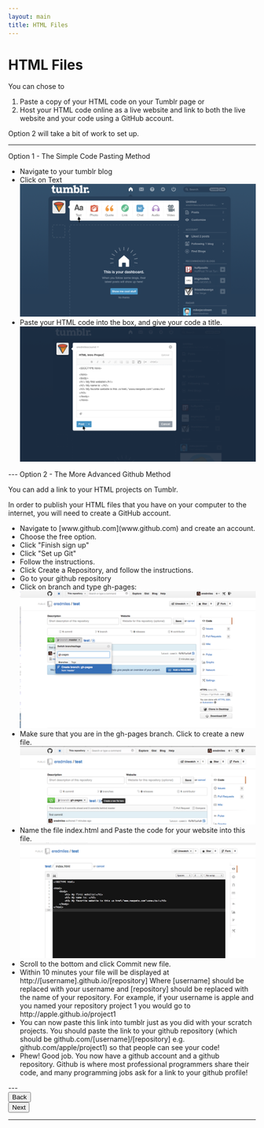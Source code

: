 ```yaml
---
layout: main
title: HTML Files
---
```


# HTML Files

You can chose to 
1) Paste a copy of your HTML code on your Tumblr page
or
2) Host your HTML code online as a live website and link to both the live website and your code using a GitHub account.

Option 2 will take a bit of work to set up.

---
Option 1 - The Simple Code Pasting Method
<ul>
<li> Navigate to your tumblr blog </li>
<li> Click on Text </li>
<img src="../tumblrtext.png"/>
<li> Paste your HTML code into the box, and give your code a title. </li> 
<img src="../tumblrtext2.png"/>
</ul>
---
Option 2 - The More Advanced Github Method

You can add a link to your HTML projects on Tumblr.

In order to publish your HTML files that you have on your computer to the internet, you will need to create a GitHub account.

<ul>
<li> Navigate to [www.github.com](www.github.com) and create an account. </li>

<li> Choose the free option. </li> 

<li> Click "Finish sign up"</li>

<li> Click "Set up Git"</li>

<li> Follow the instructions. </li>

<li> Click Create a Repository, and follow the instructions.</li>

<li> Go to your github repository</li>

<li> Click on branch and type gh-pages:</li>
<img src="../newbranchgithub.png"/>

<li> Make sure that you are in the gh-pages branch. Click to create a new file.</li>
<img src="../newfilegithub.png"/>

<li> Name the file index.html and Paste the code for your website into this file. </li>
<img src="../creatingindexhtml.png"/>

<li> Scroll to the bottom and click Commit new file.</li>

<li> Within 10 minutes your file will be displayed at http://[username].github.io/[repository]
Where [username] should be replaced with your username and [repository] should be replaced with the name of your repository. For example, if your username is apple and you named your repository project 1 you would go to http://apple.github.io/project1</li>

<li> You can now paste this link into tumblr just as you did with your scratch projects. You should paste the link to your github repository (which should be github.com/[username]/[repository] e.g. github.com/apple/project1) so that people can see your code!</li>

<li> Phew! Good job. You now have a github account and a github repository. Github is where most professional programmers share their code, and many programming jobs ask for a link to your github profile! </li>
</ul>
---

<div class="row">
  <div class="col-md-1">
    <a href="../starttumblr"><button type="button" class="btn btn-primary btn-lg">Back</button></a>
  </div>
  <div class="col-md-1">
    <a href="../sharingtumblr"><button type="button" class="btn btn-primary btn-lg">Next</button></a>
  </div>
</div>

---